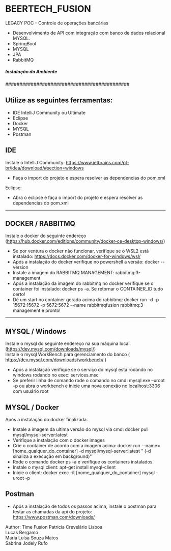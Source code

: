 # BEERTECH_FUSION



LEGACY POC - Controle de operações bancárias

- Desenvolvimento de API com integração com banco de dados relacional MYSQL.
- SpringBoot
- MYSQL
- JPA
- RabbitMQ


##### Instalação do Ambiente
############################################

## Utilize as seguintes ferramentas:  

* IDE IntelliJ Community ou Ultimate
* Eclipse
* Docker
* MYSQL
* Postman

## IDE  
Instale o IntelliJ Community: https://www.jetbrains.com/pt-br/idea/download/#section=windows  
* Faça o import do projeto e espera resolver as dependencias do pom.xml

Eclipse: 
* Abra o eclipse e faça o import do projeto e espera resolver as dependencias do pom.xml  

-------------------------------------------------------------------------------------------  

## DOCKER  / RABBITMQ
Instale o docker do seguinte endereço (https://hub.docker.com/editions/community/docker-ce-desktop-windows/)  

* Se por ventura o docker não funcionar, verifique se o WSL2 está instalado: https://docs.docker.com/docker-for-windows/wsl/
* Após a instalação do docker verifique no powershell a versão: docker --version  
* Instale a imagem do RABBITMQ MANAGEMENT: rabbitmq:3-management
* Após a instalação da imagem do rabbitmq no docker verifique se o container foi instalado: docker ps -a.  Se retornar o CONTAINER_ID tudo certo! 
* Dê um start no container gerado acima do rabbitmq: docker run -d -p 15672:15672 -p 5672:5672 --name rabbitmqfusion rabbitmq:3-management e pronto!  
-------------------------------------------------------------------------------------------

## MYSQL / Windows
Instale o mysql do seguinte endereço na sua máquina local. (https://dev.mysql.com/downloads/mysql/)  
Instale o mysql WorkBench para gerenciamento do banco ( https://dev.mysql.com/downloads/workbench/ )

* Após a instalação verifique se o serviço do mysql está rodando no windows rodando no exec:  services.msc
* Se preferir linha de comando rode o comando no cmd: mysql.exe –uroot –p  ou abra o workbench e inicie uma nova conexão no localhost:3306  com usuário root


## MYSQL / Docker
Após a instalação do docker finalizada.

* Instale a imagem da ultima versão do mysql via cmd: docker pull mysql/mysql-server:latest
* Verifique a instalação com o docker images
* Crie o container de acordo com a imagem acima:  docker run --name=[nome_qualquer_do_container] -d mysql/mysql-server:latest   " (-d sinaliza a execução em background)"
* Rode o comando docker ps -a e verifique os containers instalados.
* Instale o mysql client:  apt-get install mysql-client
* Inicie o client:  docker exec -it [nome_qualquer_do_container] mysql -uroot -p

## Postman
* Após a instalação de todos os passos acima, instale o postman para testar as chamadas da api do projeto: https://www.postman.com/downloads/


Author: Time Fusion
Patricia Crevelário Lisboa  
Lucas Bergamo  
Maria Luísa Souza Matos  
Sabrina Jodely Rufo  


